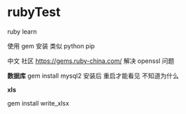 # rubyTest
ruby learn

使用 gem  安装 类似 python  pip 


中文 社区 https://gems.ruby-china.com/   解决 openssl 问题

**数据库**
gem install mysql2  安装后 重启才能看见  不知道为什么

**xls**

gem install write_xlsx

